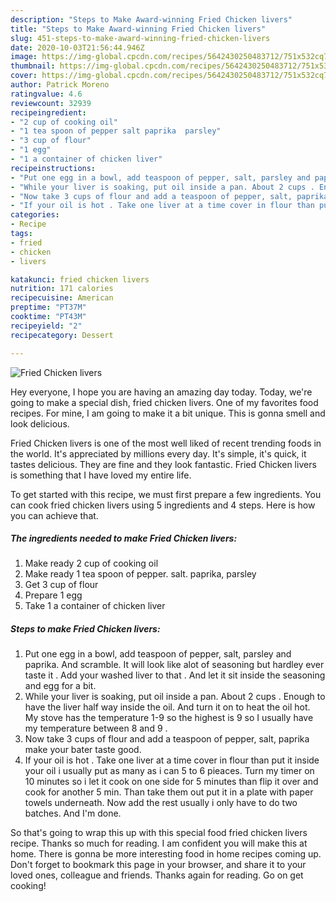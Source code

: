 ```yaml
---
description: "Steps to Make Award-winning Fried Chicken livers"
title: "Steps to Make Award-winning Fried Chicken livers"
slug: 451-steps-to-make-award-winning-fried-chicken-livers
date: 2020-10-03T21:56:44.946Z
image: https://img-global.cpcdn.com/recipes/5642430250483712/751x532cq70/fried-chicken-livers-recipe-main-photo.jpg
thumbnail: https://img-global.cpcdn.com/recipes/5642430250483712/751x532cq70/fried-chicken-livers-recipe-main-photo.jpg
cover: https://img-global.cpcdn.com/recipes/5642430250483712/751x532cq70/fried-chicken-livers-recipe-main-photo.jpg
author: Patrick Moreno
ratingvalue: 4.6
reviewcount: 32939
recipeingredient:
- "2 cup of cooking oil"
- "1 tea spoon of pepper salt paprika  parsley"
- "3 cup of flour"
- "1 egg"
- "1 a container of chicken liver"
recipeinstructions:
- "Put one egg in a bowl, add teaspoon of pepper, salt, parsley and paprika.  And scramble.  It will look like alot of seasoning but hardley ever taste it . Add your washed liver to that . And let it sit inside the seasoning and egg for a bit."
- "While your liver is soaking, put oil inside a pan. About 2 cups . Enough to have the liver half way inside the oil. And turn it on to heat the oil hot. My stove has the temperature 1-9 so the highest is 9 so I usually have my temperature between 8 and 9 ."
- "Now take 3 cups of flour and add a teaspoon of pepper, salt, paprika make your bater taste good."
- "If your oil is hot . Take one liver at a time cover in flour than put it inside your oil i usually put as many as i can 5 to 6 pieaces. Turn my timer on 10 minutes so i let it cook on one side for 5 minutes than flip it over and cook for another 5 min. Than take them out put it in a plate with paper towels underneath. Now add the rest usually i only have to do two batches. And I&#39;m done."
categories:
- Recipe
tags:
- fried
- chicken
- livers

katakunci: fried chicken livers 
nutrition: 171 calories
recipecuisine: American
preptime: "PT37M"
cooktime: "PT43M"
recipeyield: "2"
recipecategory: Dessert

---
```



![Fried Chicken livers](https://img-global.cpcdn.com/recipes/5642430250483712/751x532cq70/fried-chicken-livers-recipe-main-photo.jpg)

Hey everyone, I hope you are having an amazing day today. Today, we're going to make a special dish, fried chicken livers. One of my favorites food recipes. For mine, I am going to make it a bit unique. This is gonna smell and look delicious.



Fried Chicken livers is one of the most well liked of recent trending foods in the world. It's appreciated by millions every day. It's simple, it's quick, it tastes delicious. They are fine and they look fantastic. Fried Chicken livers is something that I have loved my entire life.


To get started with this recipe, we must first prepare a few ingredients. You can cook fried chicken livers using 5 ingredients and 4 steps. Here is how you can achieve that.

<!--inarticleads1-->

##### The ingredients needed to make Fried Chicken livers:

1. Make ready 2 cup of cooking oil
1. Make ready 1 tea spoon of pepper. salt. paprika,  parsley
1. Get 3 cup of flour
1. Prepare 1 egg
1. Take 1 a container of chicken liver




<!--inarticleads2-->

##### Steps to make Fried Chicken livers:

1. Put one egg in a bowl, add teaspoon of pepper, salt, parsley and paprika.  And scramble.  It will look like alot of seasoning but hardley ever taste it . Add your washed liver to that . And let it sit inside the seasoning and egg for a bit.
1. While your liver is soaking, put oil inside a pan. About 2 cups . Enough to have the liver half way inside the oil. And turn it on to heat the oil hot. My stove has the temperature 1-9 so the highest is 9 so I usually have my temperature between 8 and 9 .
1. Now take 3 cups of flour and add a teaspoon of pepper, salt, paprika make your bater taste good.
1. If your oil is hot . Take one liver at a time cover in flour than put it inside your oil i usually put as many as i can 5 to 6 pieaces. Turn my timer on 10 minutes so i let it cook on one side for 5 minutes than flip it over and cook for another 5 min. Than take them out put it in a plate with paper towels underneath. Now add the rest usually i only have to do two batches. And I&#39;m done.




So that's going to wrap this up with this special food fried chicken livers recipe. Thanks so much for reading. I am confident you will make this at home. There is gonna be more interesting food in home recipes coming up. Don't forget to bookmark this page in your browser, and share it to your loved ones, colleague and friends. Thanks again for reading. Go on get cooking!
